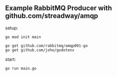 ## Example RabbitMQ Producer with github.com/streadway/amqp

setup:

```
go mod init main

go get github.com/rabbitmq/amqp091-go
go get github.com/joho/godotenv
```

start:

```
go run main.go
```
